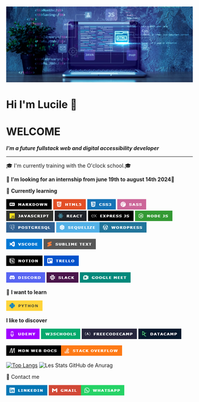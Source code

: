 ![Alt text](/photos/banniere.png)

# **Hi I'm Lucile** 👋
# **WELCOME**

***I'm a future fullstack web and digital accessibility developer***
_____


🎓 I'm currently training with the O'clock school.🎓

👀 **I'm looking for an internship from june 19th to august 14th 2024**👀



🧰 **Currently learning**

 ![Alt text](/photos/image-21.png) ![Alt text](/photos/image.png) ![Alt text](/photos/image-1.png) ![Alt text](/photos/image-24.png)
![Alt text](/photos/image-28.png)
![Alt text](/photos/image-23.png)
![Alt text](/photos/image-20.png) 
![Alt text](/photos/image-22.png)
![Alt text](/photos/image-14.png)
![Alt text](/photos/image-31.png)![Alt text](/photos/image-11.png) 
 
![Alt text](/photos/image-3.png) ![Alt text](/photos/image-27.png)

![Alt text](/photos/image-5.png) ![Alt text](/photos/image-30.png)

![Alt text](/photos/image-25.png) ![Alt text](/photos/image-6.png)
![Alt text](/photos/image-26.png)

🌱 **I want to learn**

![Alt text](/photos/image-7.png)

 **I like to discover**

![Alt text](/photos/image-15.png) ![Alt text](/photos/image-16.png)
 ![Alt text](/photos/image-18.png)
![Alt text](/photos/image-19.png) 


![Alt text](/photos/image-17.png)![Alt text](/photos/image-4.png)


[![Top Langs](https://github-readme-stats.vercel.app/api/top-langs/?username=anuraghazra&layout=compact)](https://github.com/anuraghazra/github-readme-stats)
![Les Stats GitHub de Anurag](https://github-readme-stats.vercel.app/api?username=lucilebgt&show_icons=true&theme=cobalt)

📱 Contact me

![Alt text](/photos/image-10.png)
![Alt text](/photos/image-12.png)![Alt text](/photos/image-13.png)
